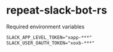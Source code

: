 # repeat-slack-bot-rs

Required environment variables

```txt
SLACK_APP_LEVEL_TOKEN="xapp-***"
SLACK_USER_OAUTH_TOKEN="xoxb-***"
```
